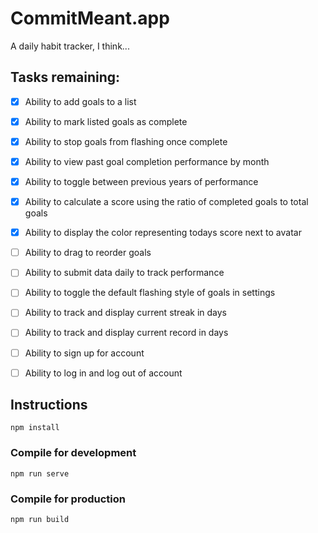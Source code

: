 # CommitMeant.app

A daily habit tracker, I think...

## Tasks remaining:

- [x] Ability to add goals to a list
- [x] Ability to mark listed goals as complete
- [x] Ability to stop goals from flashing once complete
- [x] Ability to view past goal completion performance by month
- [x] Ability to toggle between previous years of performance
- [x] Ability to calculate a score using the ratio of completed goals to total goals
- [x] Ability to display the color representing todays score next to avatar

- [ ] Ability to drag to reorder goals
- [ ] Ability to submit data daily to track performance
- [ ] Ability to toggle the default flashing style of goals in settings
- [ ] Ability to track and display current streak in days
- [ ] Ability to track and display current record in days
- [ ] Ability to sign up for account
- [ ] Ability to log in and log out of account

## Instructions
```
npm install
```

### Compile for development
```
npm run serve
```

### Compile for production
```
npm run build
```
